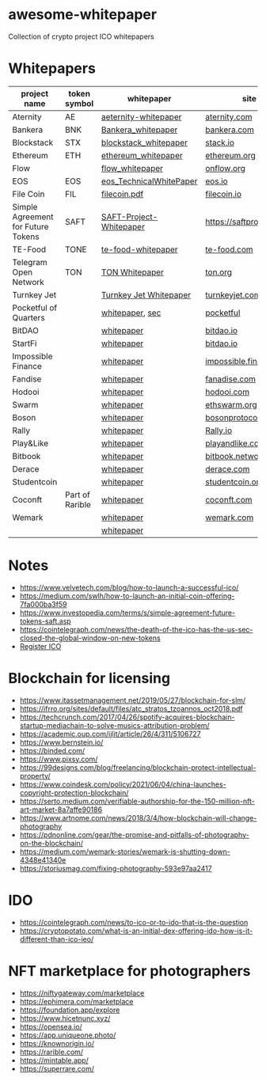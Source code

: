 # awesome-whitepaper
Collection of crypto project ICO whitepapers

# Whitepapers
| project name | token symbol | whitepaper | site |
|---|---|---|---|
|Aternity|AE| [aeternity-whitepaper](https://whitepaper.io/document/14/aeternity-whitepaper) | [aternity.com](https://aeternity.com/)|
|Bankera|BNK| [Bankera_whitepaper](https://cryptorating.eu/whitepapers/Bankera/Bankera_whitepaper.pdf) | [bankera.com](https://bankera.com/)|
|Blockstack | STX | [blockstack_whitepaper](https://gaia.blockstack.org/hub/1AxyPunHHAHiEffXWESKfbvmBpGQv138Fp/stacks.pdf) | [stack.io](https://www.stacks.co/) |
| Ethereum| ETH| [ethereum_whitepaper](https://ethereum.org/en/whitepaper/) | [ethereum.org](https://ethereum.org/)|
| Flow| | [flow_whitepaper](https://assets.website-files.com/5f6294c0c7a8cdd643b1c820/5f6c23fa870a5d0beb0752c6_Flow%20Primer%20(1).pdf) | [onflow.org](https://www.onflow.org/primer)|
|EOS| EOS | [eos_TechnicalWhitePaper](https://github.com/EOSIO/Documentation/blob/master/TechnicalWhitePaper.md) | [eos.io](https://eos.io/)|
|File Coin| FIL| [filecoin.pdf](filecoin.pdf) | [filecoin.io](https://filecoin.io/)|
| Simple Agreement for Future Tokens |SAFT|[SAFT-Project-Whitepaper](https://saftproject.com/static/SAFT-Project-Whitepaper.pdf)|https://saftproject.com/| 
|TE-Food| TONE | [te-food-whitepaper](https://www.allcryptowhitepapers.com/te-food-whitepaper/) | [te-food.com](https://te-food.com/)|
|Telegram Open Network| TON| [TON Whitepaper](https://ton.org/ton.pdf) |[ton.org](https://ton.org/)|
|Turnkey Jet||[Turnkey Jet Whitepaper](https://www.sec.gov/divisions/corpfin/cf-noaction/2019/turnkey-jet-040219-2a1-incoming.pdf)| [turnkeyjet.com](https://www.turnkeyjet.com/) | 
|Pocketful of Quarters | | [whitepaper](https://downloads.pocketfulofquarters.com/POQ_Whitepaper_v3.0.pdf), [sec](https://www.sec.gov/corpfin/pocketful-quarters-inc-072519-2a1) | [pocketful](https://pocketfulofquarters.com/home) |
|BitDAO | | [whitepaper](https://docs.bitdao.io/litepaper-1/governance-overview) | [bitdao.io](https://www.bitdao.io/) |
|StartFi | | [whitepaper](https://drive.google.com/file/d/1bov3bIbGeGGkH59BKH0LVRXP3QDHTCFQ/view) | [bitdao.io](https://startfi.io/) |
|Impossible Finance | | [whitepaper](https://gateway.pinata.cloud/ipfs/QmWdoJWPDNgsmwCarij5k5CLyknsXmKX5wRV1LMQ3oqSuN/Impossible%20Finance%20IDIA%20Whitepaper.pdf) | [impossible.finance](https://impossible.finance/) |
|Fandise | | [whitepaper](https://ocs-pl.oktawave.com/v1/AUTH_630f86eaa3774cda8593b8a9710b1aa4/lte/mrgugu/2021/0526/20210526131656-Fanadise_WhitePaper-3.pdf) | [fanadise.com](https://fanadise.com/) |
|Hodooi | | [whitepaper]() | [hodooi.com](https://app.hodooi.com/en) |
|Swarm | | [whitepaper](https://docs.ethswarm.org/swarm-whitepaper.pdf) | [ethswarm.org](https://www.ethswarm.org/) |
|Boson| | [whitepaper](https://assets.website-files.com/6058b6a3587b6e155196ebbb/60b662bdf4f8a13d7d75d25b_Boson_Protocol_Whitepaper_1_1_Nov.pdf) | [bosonprotocol.io](https://www.bosonprotocol.io/) |
|Rally | | [whitepaper](https://wiki.rally.io/rally-io/) | [Rally.io](https://rally.io/) |
|Play&Like | | [whitepaper](https://playandlike.com/PAL_Whitepaper%20Policy.pdf) | [playandlike.com](https://playandlike.com/index.html) |
|Bitbook | | [whitepaper](https://bitbook.net/hubfs/BitBook-Whitepaper.pdf) | [bitbook.network](https://www.bitbook.network/) |
|Derace | | [whitepaper](https://derace.gitbook.io/derace/) | [derace.com](https://www.derace.com/) |
|Studentcoin | | [whitepaper](https://www.studentcoin.org/whitepaper) | [studentcoin.org](https://www.studentcoin.org/) |
|Coconft |Part of Rarible | [whitepaper]() | [coconft.com](https://coconft.com/) |
|Wemark | | [whitepaper](https://www.wemark.com/whitepaper.pdf) | [wemark.com](https://www.wemark.com/whitepaper.pdf) |
| | | [whitepaper]() | []() |

# Notes
- https://www.velvetech.com/blog/how-to-launch-a-successful-ico/
- https://medium.com/swlh/how-to-launch-an-initial-coin-offering-7fa000ba3f59
- https://www.investopedia.com/terms/s/simple-agreement-future-tokens-saft.asp
- https://cointelegraph.com/news/the-death-of-the-ico-has-the-us-sec-closed-the-global-window-on-new-tokens
- [Register ICO](https://medium.com/@cryptolawyersco/can-you-register-your-ico-with-sec-ddea3f9be926)

# Blockchain for licensing
- https://www.itassetmanagement.net/2019/05/27/blockchain-for-slm/
- https://ifrro.org/sites/default/files/atc_stratos_tzoannos_oct2018.pdf
- https://techcrunch.com/2017/04/26/spotify-acquires-blockchain-startup-mediachain-to-solve-musics-attribution-problem/
- https://academic.oup.com/ijlit/article/26/4/311/5106727
- https://www.bernstein.io/
- https://binded.com/
- https://www.pixsy.com/
- https://99designs.com/blog/freelancing/blockchain-protect-intellectual-property/
- https://www.coindesk.com/policy/2021/06/04/china-launches-copyright-protection-blockchain/
- https://serto.medium.com/verifiable-authorship-for-the-150-million-nft-art-market-8a7affe90186
- https://www.artnome.com/news/2018/3/4/how-blockchain-will-change-photography
- https://pdnonline.com/gear/the-promise-and-pitfalls-of-photography-on-the-blockchain/
- https://medium.com/wemark-stories/wemark-is-shutting-down-4348e41340e
- https://storiusmag.com/fixing-photography-593e97aa2417

# IDO
- https://cointelegraph.com/news/to-ico-or-to-ido-that-is-the-question
- https://cryptopotato.com/what-is-an-initial-dex-offering-ido-how-is-it-different-than-ico-ieo/

# NFT marketplace for photographers
- https://niftygateway.com/marketplace
- https://ephimera.com/marketplace
- https://foundation.app/explore
- https://www.hicetnunc.xyz/
- https://opensea.io/
- https://app.uniqueone.photo/
- https://knownorigin.io/
- https://rarible.com/
- https://mintable.app/
- https://superrare.com/
